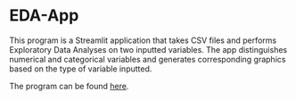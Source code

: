 # EDA-App
This program is a Streamlit application that takes CSV files and performs Exploratory Data Analyses on two inputted variables. The app distinguishes numerical and categorical variables and generates corresponding graphics based on the type of variable inputted.

The program can be found [here](https://asamoo-eda-app-pokemon-1qo6iu.streamlit.app/).
